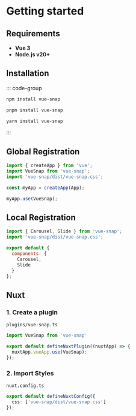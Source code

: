 # Getting started

## Requirements
- **Vue 3**
- **Node.js v20+**

## Installation

::: code-group

```bash [npm]
npm install vue-snap
```

```bash [pnpm]
pnpm install vue-snap
```

```bash [yarn]
yarn install vue-snap
```

:::

## Global Registration
```js
import { createApp } from 'vue';
import VueSnap from 'vue-snap';
import 'vue-snap/dist/vue-snap.css';

const myApp = createApp(App);

myApp.use(VueSnap);
```

## Local Registration
```js
import { Carousel, Slide } from 'vue-snap';
import 'vue-snap/dist/vue-snap.css';

export default {
  components: {
    Carousel,
    Slide
  }
};
```

## Nuxt

### 1. Create a plugin

`plugins/vue-snap.ts`

```ts
import VueSnap from 'vue-snap'

export default defineNuxtPlugin((nuxtApp) => {
  nuxtApp.vueApp.use(VueSnap);
});
```

### 2. Import Styles

`nuxt.config.ts`

```ts
export default defineNuxtConfig({
  css: ['vue-snap/dist/vue-snap.css']
});
```
